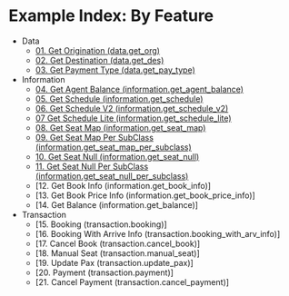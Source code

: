 # Example Index: By Feature

- Data
    - [01. Get Origination (data.get_org)](data/get-org/)
    - [02. Get Destination (data.get_des)](data/get-des/)
    - [03. Get Payment Type (data.get_pay_type)](data/get-pay-type/)
- Information
    - [04. Get Agent Balance (information.get_agent_balance)](information/get-agent-balance/)
    - [05. Get Schedule (information.get_schedule)](information/get-schedule/)
    - [06. Get Schedule V2 (information.get_schedule_v2)](information/get-schedule-v2/)
    - [07 Get Schedule Lite (information.get_schedule_lite)](information/get-schedule-lite/)
    - [08. Get Seat Map (information.get_seat_map)](information/get-seat-map/)
    - [09. Get Seat Map Per SubClass (information.get_seat_map_per_subclass)](information/get-seat-map-per-subclass/)
    - [10. Get Seat Null (information.get_seat_null)](information/get-seat-null/)
    - [11. Get Seat Null Per SubClass (information.get_seat_null_per_subclass)](information/get-seat-null-per-subclass/)
    - [12. Get Book Info (information.get_book_info)]
    - [13. Get Book Price Info (information.get_book_price_info)]
    - [14. Get Balance (information.get_balance)]
- Transaction
    - [15. Booking (transaction.booking)]
    - [16. Booking With Arrive Info (transaction.booking_with_arv_info)]
    - [17. Cancel Book (transaction.cancel_book)]
    - [18. Manual Seat (transaction.manual_seat)]
    - [19. Update Pax (transaction.update_pax)]
    - [20. Payment (transaction.payment)]
    - [21. Cancel Payment (transaction.cancel_payment)]